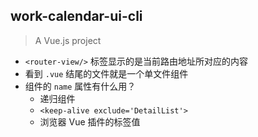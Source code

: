 ## work-calendar-ui-cli

> A Vue.js project

* `<router-view/>` 标签显示的是当前路由地址所对应的内容
* 看到 `.vue` 结尾的文件就是一个单文件组件
* 组件的 `name` 属性有什么用？
   * 递归组件
   * `<keep-alive exclude='DetailList'>`
   * 浏览器 Vue 插件的标签值
